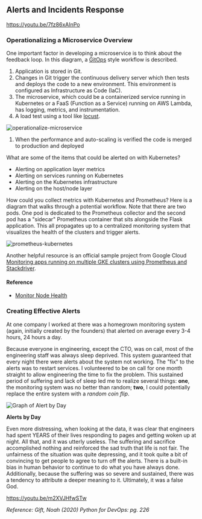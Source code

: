 ## Alerts and Incidents Response

https://youtu.be/7fz86xAInPo

### Operationalizing a Microservice Overview

One important factor in developing a microservice is to think about the feedback loop. In this diagram, a [GitOps](https://queue.acm.org/detail.cfm?id=3237207) style workflow is described.

1. Application is stored in Git.
2. Changes in Git trigger the continuous delivery server which then tests and deploys the code to a new environment. This environment is configured as Infrastructure as Code (IaC).
3. The microservice, which could be a containerized service running in Kubernetes or a FaaS (Function as a Service) running on AWS Lambda, has logging, metrics, and instrumentation.
4. A load test using a tool like [locust](https://locust.io/).

![operationalize-microservice](https://user-images.githubusercontent.com/58792/73959929-11621d80-48d8-11ea-9d9a-8a29b802cb96.png)

1. When the performance and auto-scaling is verified the code is merged to production and deployed

What are some of the items that could be alerted on with Kubernetes?

* Alerting on application layer metrics
* Alerting on services running on Kubernetes
* Alerting on the Kubernetes infrastructure
* Alerting on the host/node layer

How could you collect metrics with Kubernetes and Prometheus? Here is a diagram that walks through a potential workflow. Note that there are two pods. One pod is dedicated to the Prometheus collector and the second pod has a "sidecar" Prometheus container that sits alongside the Flask application. This all propagates up to a centralized monitoring system that visualizes the health of the clusters and trigger alerts.

![prometheus-kubernetes](https://user-images.githubusercontent.com/58792/73962194-f691a800-48db-11ea-8969-0d6c74827599.png)

Another helpful resource is an official sample project from Google Cloud [Monitoring apps running on multiple GKE clusters using Prometheus and Stackdriver](https://cloud.google.com/solutions/monitoring-apps-running-on-multiple-gke-clusters-using-prometheus-and-stackdriver).

#### Reference

* [Monitor Node Health](https://kubernetes.io/docs/tasks/debug-application-cluster/monitor-node-health/)

### Creating Effective Alerts

At one company I worked at there was a homegrown monitoring system (again, initially created by the founders) that alerted on average every 3-4 hours, 24 hours a day.

Because everyone in engineering, except the CTO, was on call, most of the engineering staff was always sleep deprived. This system guaranteed that every night there were alerts about the system not working. The "fix" to the alerts was to restart services. I volunteered to be on call for one month straight to allow engineering the time to fix the problem. This sustained period of suffering and lack of sleep led me to realize several things: **one**, the monitoring system was no better than random; **two**, I could potentially replace the entire system with a _random coin flip_.

![Graph of Alert by Day](https://video.udacity-data.com/topher/2020/February/5e575f47_monitoring/monitoring.png)

**Alerts by Day**

Even more distressing, when looking at the data, it was clear that engineers had spent YEARS of their lives responding to pages and getting woken up at night. All that, and it was utterly useless. The suffering and sacrifice accomplished nothing and reinforced the sad truth that life is not fair. The unfairness of the situation was quite depressing, and it took quite a bit of convincing to get people to agree to turn off the alerts. There is a built-in bias in human behavior to continue to do what you have always done. Additionally, because the suffering was so severe and sustained, there was a tendency to attribute a deeper meaning to it. Ultimately, it was a false God.

https://youtu.be/m2XVJHfwSTw

_Reference: Gift, Noah (2020) Python for DevOps: pg. 226_